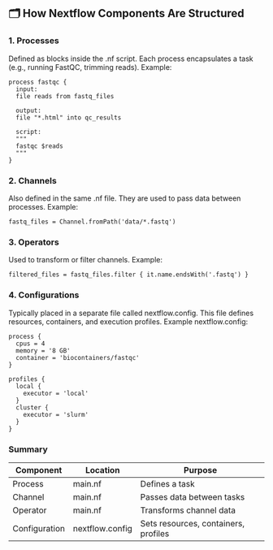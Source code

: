 ## 🗂️ How Nextflow Components Are Structured

### 1. Processes

Defined as blocks inside the .nf script.
Each process encapsulates a task (e.g., running FastQC, trimming reads).
Example:

```
process fastqc {
  input:
  file reads from fastq_files

  output:
  file "*.html" into qc_results

  script:
  """
  fastqc $reads
  """
}
```

### 2. Channels

Also defined in the same .nf file.
They are used to pass data between processes.
Example:

```
fastq_files = Channel.fromPath('data/*.fastq')
```

### 3. Operators

Used to transform or filter channels.
Example:

```
filtered_files = fastq_files.filter { it.name.endsWith('.fastq') }
```

### 4. Configurations

Typically placed in a separate file called nextflow.config.
This file defines resources, containers, and execution profiles.
Example nextflow.config:

```
process {
  cpus = 4
  memory = '8 GB'
  container = 'biocontainers/fastqc'
}

profiles {
  local {
    executor = 'local'
  }
  cluster {
    executor = 'slurm'
  }
}
```

### Summary

| Component | Location | Purpose |
|---|---|---|
| Process | main.nf | Defines a task |
| Channel | main.nf | Passes data between tasks |
| Operator | main.nf | Transforms channel data |
| Configuration | nextflow.config | Sets resources, containers, profiles |
